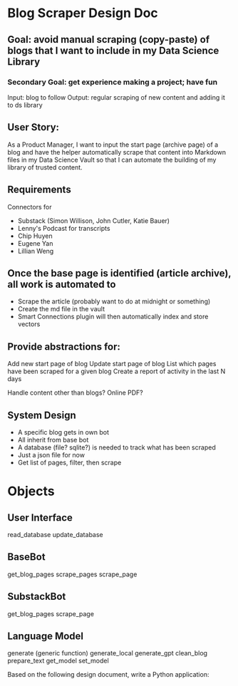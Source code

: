 # Blog Scraper Design Doc

## Goal: avoid manual scraping (copy-paste) of blogs that I want to include in my Data Science Library
### Secondary Goal: get experience making a project; have fun

Input: blog to follow
Output: regular scraping of new content and adding it to ds library

## User Story:
As a Product Manager, I want to input the start page (archive page) of a blog and have the helper automatically scrape that content into Markdown files in my Data Science Vault so that I can automate the building of my library of trusted content.

## Requirements
Connectors for 
* Substack (Simon Willison, John Cutler, Katie Bauer)
* Lenny's Podcast for transcripts
* Chip Huyen
* Eugene Yan
* Lillian Weng

## Once the base page is identified (article archive), all work is automated to
* Scrape the article (probably want to do at midnight or something)
* Create the md file in the vault
* Smart Connections plugin will then automatically index and store vectors

## Provide abstractions for:
Add new start page of blog
Update start page of blog
List which pages have been scraped for a given blog
Create a report of activity in the last N days

Handle content other than blogs?
Online PDF?

## System Design
* A specific blog gets in own bot
* All inherit from base bot
* A database (file? sqlite?) is needed to track what has been scraped
 * Just a json file for now
* Get list of pages, filter, then scrape

# Objects
## User Interface
read_database
update_database

## BaseBot
get_blog_pages
scrape_pages
scrape_page

## SubstackBot
get_blog_pages
scrape_page

## Language Model
generate (generic function)
generate_local
generate_gpt
clean_blog
prepare_text
get_model
set_model

Based on the following design document, write a Python application: